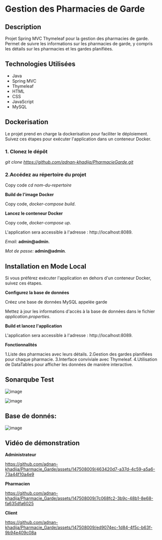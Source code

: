 # Gestion des Pharmacies de Garde

## Description
Projet Spring MVC Thymeleaf pour la gestion des pharmacies de garde. 
Permet de suivre les informations sur les pharmacies de garde,
y compris les détails sur les pharmacies et les gardes planifiées.

## Technologies Utilisées
- Java
- Spring MVC
- Thymeleaf
- HTML
- CSS
- JavaScript
- MySQL 

## Dockerisation
Le projet prend en charge la dockerisation pour faciliter le déploiement. Suivez ces étapes pour exécuter l'application dans un conteneur Docker.

### 1. Clonez le dépôt
   *git clone https://github.com/adnan-khadija/PharmacieGarde.git*




### 2.Accédez au répertoire du projet
Copy code *cd nom-du-repertoire*

**Build de l'image Docker**

Copy code,
*docker-compose build*.

**Lancez le conteneur Docker**

Copy code,
*docker-compose up*.

L'application sera accessible à l'adresse : http://localhost:8089.

*Email:* **admin@admin**.

*Mot de passe:* **admin@admin**.


## Installation en Mode Local

Si vous préférez exécuter l'application en dehors d'un conteneur Docker, suivez ces étapes.

**Configurez la base de données**

Créez une base de données MySQL appelée garde

Mettez à jour les informations d'accès à la base de données dans le fichier *application.properties*.

**Build et lancez l'application**

L'application sera accessible à l'adresse : http://localhost:8089.

**Fonctionnalités**

1.Liste des pharmacies avec leurs détails.
2.Gestion des gardes planifiées pour chaque pharmacie.
3.Interface conviviale avec Thymeleaf.
4.Utilisation de DataTables pour afficher les données de manière interactive.


## Sonarqube Test

![image](https://github.com/adnan-khadija/Pharmacie_Garde/assets/147508009/522660e1-c597-4e78-b8ed-0bd988af5ae0)



![image](https://github.com/adnan-khadija/Pharmacie_Garde/assets/147508009/8a3318f6-65d1-4cb5-bf74-037a71cd8af2)


## Base de donnés:

![image](https://github.com/adnan-khadija/Pharmacie_Garde/assets/147508009/f23593cf-a6c3-41f5-bb4b-8241970c4da7)

## Vidéo de démonstration

**Administrateur**

https://github.com/adnan-khadija/Pharmacie_Garde/assets/147508009/463420d7-a37d-4c59-a5a6-73a44f10a4e9


**Pharmacien**


https://github.com/adnan-khadija/Pharmacie_Garde/assets/147508009/7c068fc2-3b9c-48b1-8e68-fa635dfa6025





**Client**


https://github.com/adnan-khadija/Pharmacie_Garde/assets/147508009/ed9074ec-1d84-4f5c-b63f-9b94e409c08a



